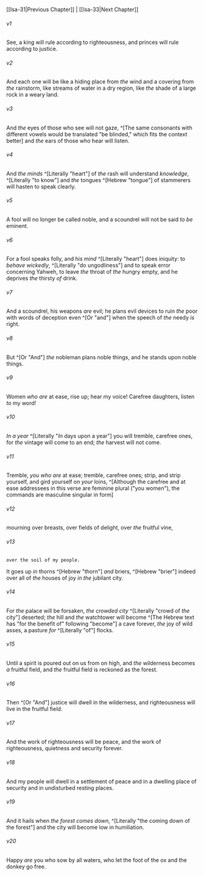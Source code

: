 ﻿---
aliases:
  - Isaiah 32
---

[[Isa-31|Previous Chapter]] | [[Isa-33|Next Chapter]]

###### v1
See, a king will rule according to righteousness,
and princes will rule according to justice.

###### v2
And each one will be like a hiding place from _the_ wind
and a covering from _the_ rainstorm,
like streams of water in a dry region,
like _the_ shade of a large rock in a weary land.

###### v3
And _the_ eyes of those who see will not gaze, ^[The same consonants with different vowels would be translated "be blinded," which fits the context better]
and _the_ ears of those who hear will listen.

###### v4
And _the_ _minds_ ^[Literally "heart"] of _the_ rash will understand _knowledge_, ^[Literally "to know"]
and _the_ tongues ^[Hebrew "tongue"] of stammerers will hasten to speak clearly.

###### v5
A fool will no longer be called noble,
and a scoundrel will not be said _to be_ eminent.

###### v6
For a fool speaks folly,
and his _mind_ ^[Literally "heart"] does iniquity:
to _behave wickedly_, ^[Literally "do ungodliness"]
and to speak error concerning Yahweh,
to leave _the_ throat of _the_ hungry empty,
and he deprives _the_ thirsty _of_ drink.

###### v7
And a scoundrel, his weapons _are_ evil;
he plans evil devices
to ruin _the_ poor with words of deception
even ^[Or "and"] when the speech of _the_ needy _is_ right.

###### v8
But ^[Or "And"] _the_ nobleman plans noble things,
and he stands upon noble things.

###### v9
Women _who are_ at ease, rise up; hear my voice!
Carefree daughters, listen _to_ my word!

###### v10
_In a year_ ^[Literally "_In_ days upon a year"] you will tremble, carefree ones,
for _the_ vintage will come to an end;
_the_ harvest will not come.

###### v11
Tremble, _you who are_ at ease;
tremble, carefree ones;
strip, and strip yourself,
and gird yourself on _your_ loins, ^[Although the carefree and at ease addressees in this verse are feminine plural ("you women"), the commands are masculine singular in form]

###### v12
mourning over breasts,
over fields of delight,
over _the_ fruitful vine,

###### v13
    over the soil of my people.
It goes up _in_ thorns ^[Hebrew "thorn"] _and_ briers, ^[Hebrew "brier"]
indeed over all of _the_ houses of joy _in the_ jubilant city.

###### v14
For _the_ palace will be forsaken,
_the_ _crowded city_ ^[Literally "crowd of _the_ city"] deserted;
_the_ hill and _the_ watchtower will become ^[The Hebrew text has "for the benefit of" following "become"] a cave forever,
_the_ joy of wild asses, a pasture _for_ ^[Literally "of"] flocks.

###### v15
Until a spirit is poured out on us from on high,
and _the_ wilderness becomes _a_ fruitful field,
and _the_ fruitful field is reckoned as the forest.

###### v16
Then ^[Or "And"] justice will dwell in the wilderness,
and righteousness will live in the fruitful field.

###### v17
And the work of righteousness will be peace,
and the work of righteousness, quietness and security forever.

###### v18
And my people will dwell in a settlement of peace
and in a dwelling place of security
and in undisturbed resting places.

###### v19
And it hails when _the forest comes down_, ^[Literally "the coming down of the forest"]
and the city will become low in humiliation.

###### v20
Happy _are_ you who sow by all waters,
who let the foot of the ox and the donkey go free.